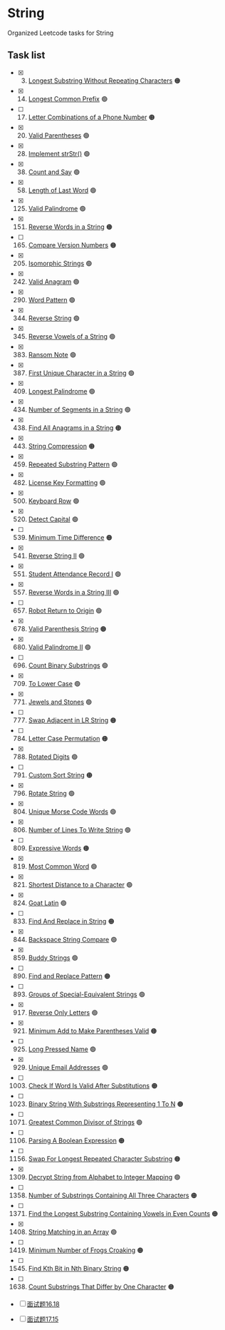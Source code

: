 # String
Organized Leetcode tasks for String

## Task list

- [x] 3. [Longest Substring Without Repeating Characters](https://leetcode.com/problems/longest-substring-without-repeating-characters/description/) :orange_circle:
- [x] 14. [Longest Common Prefix](https://leetcode.com/problems/longest-common-prefix/description/) :green_circle:
- [ ] 17. [Letter Combinations of a Phone Number](https://leetcode.com/problems/letter-combinations-of-a-phone-number/) :orange_circle:
- [x] 20. [Valid Parentheses](https://leetcode.com/problems/valid-parentheses/description/) :green_circle:
- [x] 28. [Implement strStr()](https://leetcode.com/problems/implement-strstr/description/) :green_circle:
- [x] 38. [Count and Say](https://leetcode.com/problems/count-and-say/description/) :green_circle:
- [x] 58. [Length of Last Word](https://leetcode.com/problems/length-of-last-word/) :green_circle:
- [x] 125. [Valid Palindrome](https://leetcode.com/problems/valid-palindrome/) :green_circle:
- [x] 151. [Reverse Words in a String](https://leetcode.com/problems/reverse-words-in-a-string/) :orange_circle:
- [ ] 165. [Compare Version Numbers](https://leetcode.com/problems/compare-version-numbers/) :orange_circle:
- [x] 205. [Isomorphic Strings](https://leetcode.com/problems/isomorphic-strings/) :green_circle:
- [x] 242. [Valid Anagram](https://leetcode.com/problems/valid-anagram/) :green_circle:
- [x] 290. [Word Pattern](https://leetcode.com/problems/word-pattern/) :green_circle:
- [x] 344. [Reverse String](https://leetcode.com/problems/reverse-string/) :green_circle:
- [x] 345. [Reverse Vowels of a String](https://leetcode.com/problems/reverse-vowels-of-a-string) :green_circle:
- [x] 383. [Ransom Note](https://leetcode.com/problems/ransom-note/) :green_circle:
- [x] 387. [First Unique Character in a String](https://leetcode.com/problems/first-unique-character-in-a-string/) :green_circle:
- [x] 409. [Longest Palindrome](https://leetcode.com/problems/longest-palindrome/) :green_circle:
- [x] 434. [Number of Segments in a String](https://leetcode.com/problems/number-of-segments-in-a-string/) :green_circle:
- [x] 438. [Find All Anagrams in a String](https://leetcode.com/problems/find-all-anagrams-in-a-string/) :orange_circle:
- [x] 443. [String Compression](https://leetcode.com/problems/string-compression/) :orange_circle: 
- [x] 459. [Repeated Substring Pattern](https://leetcode.com/problems/repeated-substring-pattern/) :green_circle:
- [x] 482. [License Key Formatting](https://leetcode.com/problems/license-key-formatting/) :green_circle:
- [x] 500. [Keyboard Row](https://leetcode.com/problems/keyboard-row/) :green_circle:
- [x] 520. [Detect Capital](https://leetcode.com/problems/detect-capital/) :green_circle:
- [ ] 539. [Minimum Time Difference](https://leetcode.com/problems/minimum-time-difference/) :orange_circle:
- [x] 541. [Reverse String II](https://leetcode.com/problems/reverse-string-ii) :green_circle:
- [x] 551. [Student Attendance Record I](https://leetcode.com/problems/student-attendance-record-i/) :green_circle:
- [x] 557. [Reverse Words in a String III](https://leetcode.com/problems/reverse-words-in-a-string-iii/) :green_circle:
- [ ] 657. [Robot Return to Origin](https://leetcode.com/problems/robot-return-to-origin/) :green_circle:
- [x] 678. [Valid Parenthesis String](https://leetcode.com/problems/valid-parenthesis-string/) :orange_circle:
- [x] 680. [Valid Palindrome II](https://leetcode.com/problems/valid-palindrome-ii/) :green_circle:
- [ ] 696. [Count Binary Substrings](https://leetcode.com/problems/count-binary-substrings/) :green_circle:
- [x] 709. [To Lower Case](https://leetcode.com/problems/to-lower-case/) :green_circle:
- [x] 771. [Jewels and Stones](https://leetcode.com/problems/jewels-and-stones/) :green_circle:
- [ ] 777. [Swap Adjacent in LR String](https://leetcode.com/problems/swap-adjacent-in-lr-string/) :orange_circle:
- [ ] 784. [Letter Case Permutation](https://leetcode.com/problems/letter-case-permutation/) :orange_circle:
- [x] 788. [Rotated Digits](https://leetcode.com/problems/rotated-digits/) :green_circle:
- [ ] 791. [Custom Sort String](https://leetcode.com/problems/custom-sort-string/) :orange_circle:
- [x] 796. [Rotate String](https://leetcode.com/problems/rotate-string/) :green_circle:
- [x] 804. [Unique Morse Code Words](https://leetcode.com/problems/unique-morse-code-words/) :green_circle:
- [x] 806. [Number of Lines To Write String](https://leetcode.com/problems/number-of-lines-to-write-string/) :green_circle:
- [ ] 809. [Expressive Words](https://leetcode.com/problems/expressive-words/) :orange_circle:
- [x] 819. [Most Common Word](https://leetcode.com/problems/most-common-word/) :green_circle:
- [x] 821. [Shortest Distance to a Character](https://leetcode.com/problems/shortest-distance-to-a-character/) :green_circle:
- [x] 824. [Goat Latin](https://leetcode.com/problems/goat-latin/) :green_circle:
- [ ] 833. [Find And Replace in String](https://leetcode.com/problems/find-and-replace-in-string/) :orange_circle:
- [x] 844. [Backspace String Compare](https://leetcode.com/problems/backspace-string-compare/) :green_circle:
- [x] 859. [Buddy Strings](https://leetcode.com/problems/buddy-strings/) :green_circle:
- [ ] 890. [Find and Replace Pattern](https://leetcode.com/problems/find-and-replace-pattern/) :orange_circle:
- [ ] 893. [Groups of Special-Equivalent Strings](https://leetcode.com/problems/groups-of-special-equivalent-strings/) :green_circle:
- [x] 917. [Reverse Only Letters](https://leetcode.com/problems/reverse-only-letters/) :green_circle:
- [x] 921. [Minimum Add to Make Parentheses Valid](https://leetcode.com/problems/minimum-add-to-make-parentheses-valid/) :orange_circle:
- [ ] 925. [Long Pressed Name](https://leetcode.com/problems/long-pressed-name/) :green_circle:
- [x] 929. [Unique Email Addresses](https://leetcode.com/problems/unique-email-addresses/) :green_circle:
- [ ] 1003. [Check If Word Is Valid After Substitutions](https://leetcode.com/problems/check-if-word-is-valid-after-substitutions/) :orange_circle:
- [ ] 1023. [Binary String With Substrings Representing 1 To N](https://leetcode.com/problems/binary-string-with-substrings-representing-1-to-n/) :orange_circle:
- [ ] 1071. [Greatest Common Divisor of Strings](https://leetcode.com/problems/greatest-common-divisor-of-strings/) :green_circle:
- [ ] 1106. [Parsing A Boolean Expression](https://leetcode.com/problems/parsing-a-boolean-expression/) :orange_circle:
- [ ] 1156. [Swap For Longest Repeated Character Substring](https://leetcode.com/problems/swap-for-longest-repeated-character-substring/) :orange_circle:
- [x] 1309. [Decrypt String from Alphabet to Integer Mapping](https://leetcode.com/problems/decrypt-string-from-alphabet-to-integer-mapping) :green_circle:
- [ ] 1358. [Number of Substrings Containing All Three Characters](https://leetcode.com/problems/number-of-substrings-containing-all-three-characters/) :orange_circle:
- [ ] 1371. [Find the Longest Substring Containing Vowels in Even Counts](https://leetcode.com/problems/find-the-longest-substring-containing-vowels-in-even-counts/) :orange_circle:
- [x] 1408. [String Matching in an Array](https://leetcode.com/problems/string-matching-in-an-array/) :green_circle:
- [ ] 1419. [Minimum Number of Frogs Croaking](https://leetcode.com/problems/minimum-number-of-frogs-croaking/) :orange_circle:
- [ ] 1545. [Find Kth Bit in Nth Binary String](https://leetcode.com/problems/find-kth-bit-in-nth-binary-string/) :orange_circle:
- [ ] 1638. [Count Substrings That Differ by One Character](https://leetcode.com/problems/count-substrings-that-differ-by-one-character/) :orange_circle:
- [ ] [面试题16.18](https://leetcode-cn.com/problems/pattern-matching-lcci/)
- [ ] [面试题17.15](https://leetcode-cn.com/problems/longest-word-lcci/)



